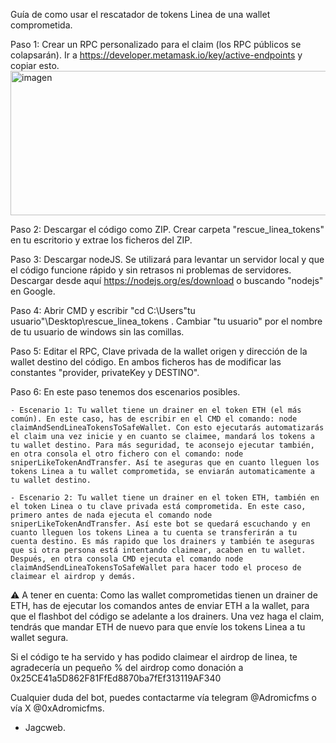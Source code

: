 Guía de como usar el rescatador de tokens Linea de una wallet comprometida.

Paso 1: Crear un RPC personalizado para el claim (los RPC públicos se colapsarán). Ir a https://developer.metamask.io/key/active-endpoints y copiar esto. <img width="901" height="231" alt="imagen" src="https://github.com/user-attachments/assets/9d9a15b6-9731-4679-ab6d-43ad7062be0e" />


Paso 2: Descargar el código como ZIP. Crear carpeta "rescue_linea_tokens" en tu escritorio y extrae los ficheros del ZIP.

Paso 3: Descargar nodeJS. Se utilizará para levantar un servidor local y que el código funcione rápido y sin retrasos ni problemas de servidores. Descargar desde aquí https://nodejs.org/es/download o buscando "nodejs" en Google.

Paso 4: Abrir CMD y escribir "cd C:\Users\"tu usuario"\Desktop\rescue_linea_tokens . Cambiar "tu usuario" por el nombre de tu usuario de windows sin las comillas.

Paso 5: Editar el RPC, Clave privada de la wallet origen y dirección de la wallet destino del código. En ambos ficheros has de modificar las constantes "provider, privateKey y DESTINO".

Paso 6: En este paso tenemos dos escenarios posibles.

    - Escenario 1: Tu wallet tiene un drainer en el token ETH (el más común). En este caso, has de escribir en el CMD el comando: node claimAndSendLineaTokensToSafeWallet. Con esto ejecutarás automatizarás el claim una vez inicie y en cuanto se claimee, mandará los tokens a tu wallet destino. Para más seguridad, te aconsejo ejecutar también, en otra consola el otro fichero con el comando: node sniperLikeTokenAndTransfer. Así te aseguras que en cuanto lleguen los tokens Linea a tu wallet comprometida, se enviarán automaticamente a tu wallet destino.

    - Escenario 2: Tu wallet tiene un drainer en el token ETH, también en el token Linea o tu clave privada está comprometida. En este caso, primero antes de nada ejecuta el comando node sniperLikeTokenAndTransfer. Así este bot se quedará escuchando y en cuanto lleguen los tokens Linea a tu cuenta se transferirán a tu cuenta destino. Es más rapido que los drainers y también te aseguras que si otra persona está intentando claimear, acaben en tu wallet. Después, en otra consola CMD ejecuta el comando node claimAndSendLineaTokensToSafeWallet para hacer todo el proceso de claimear el airdrop y demás.



⚠️ A tener en cuenta: Como las wallet comprometidas tienen un drainer de ETH, has de ejecutar los comandos antes de enviar ETH a la wallet, para que el flashbot del código se adelante a los drainers. Una vez haga el claim, tendrás que mandar ETH de nuevo para que envíe los tokens Linea a tu wallet segura.

Si el código te ha servido y has podido claimear el airdrop de linea, te agradecería un pequeño % del airdrop como donación a 0x25CE41a5D862F81FfEd8870ba7fEf313119AF340

Cualquier duda del bot, puedes contactarme vía telegram @Adromicfms o vía X @0xAdromicfms.

- Jagcweb.
